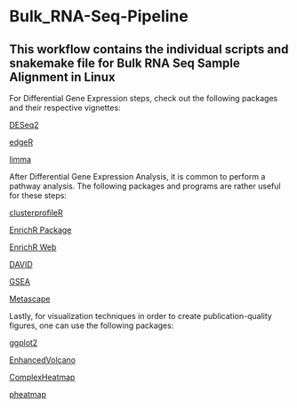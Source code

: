 # Bulk_RNA-Seq-Pipeline

This workflow contains the individual scripts and snakemake file for Bulk RNA Seq Sample Alignment in Linux
-----------------------------------------------------------------------------------------------------------
For Differential Gene Expression steps, check out the following packages and their respective vignettes:  

[DESeq2](https://bioconductor.org/packages/release/bioc/html/DESeq2.html)

[edgeR](https://bioconductor.org/packages/release/bioc/html/edgeR.html)

[limma](https://bioconductor.org/packages/release/bioc/html/limma.html)   


After Differential Gene Expression Analysis, it is common to perform a pathway analysis. The following packages and programs are rather useful for these steps:  

[clusterprofileR](https://bioconductor.org/packages/release/bioc/html/clusterProfiler.html)

[EnrichR Package](https://cran.r-project.org/web/packages/enrichR/vignettes/enrichR.html)

[EnrichR Web](https://maayanlab.cloud/Enrichr/)

[DAVID](https://david.ncifcrf.gov/summary.jsp)

[GSEA](https://www.gsea-msigdb.org/gsea/index.jsp)

[Metascape](https://metascape.org/gp/index.html#/main/step1)

Lastly, for visualization techniques in order to create publication-quality figures, one can use the following packages:

[ggplot2](https://ggplot2.tidyverse.org/)

[EnhancedVolcano](https://bioconductor.org/packages/release/bioc/vignettes/EnhancedVolcano/inst/doc/EnhancedVolcano.html)

[ComplexHeatmap](https://jokergoo.github.io/ComplexHeatmap-reference/book/)

[pheatmap](https://cran.r-project.org/web/packages/pheatmap/index.html)



